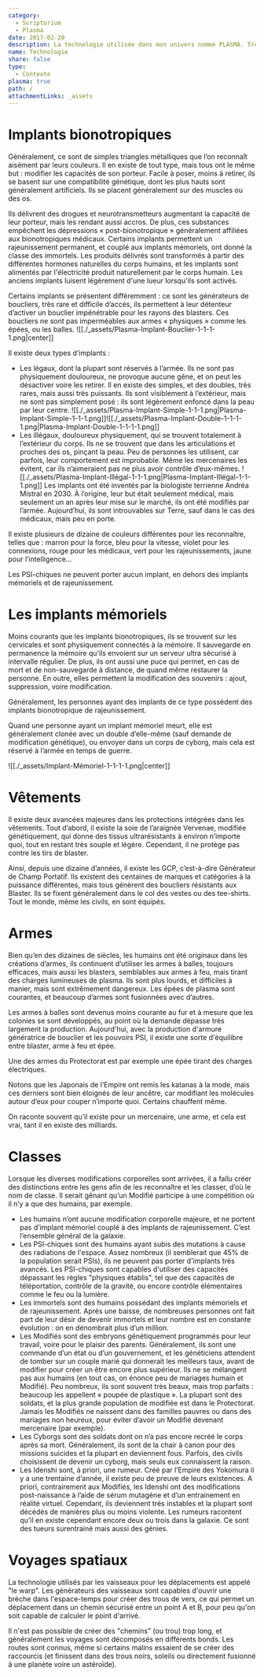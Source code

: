 ```yaml
---
category:
  - Scriptorium
  - Plasma
date: 2017-02-20
description: La technologie utilisée dans mon univers nommé PLASMA. Très inspirée de divers livres de science-fiction tels que « Carbone Modifié » mais aussi W40K ou L'Étoile de Pandore.
name: Technologie
share: false
type:
  - Contexte
plasma: true
path: /
attachmentLinks: _assets
---
```



# Implants bionotropiques

Généralement, ce sont de simples triangles métalliques que l’on reconnaît aisément par leurs couleurs. Il en existe de tout type, mais tous ont le même but : modifier les capacités de son porteur. Facile à poser, moins à retirer, ils se basent sur une compatibilité génétique, dont les plus hauts sont généralement artificiels. Ils se placent généralement sur des muscles ou des os.

Ils délivrent des drogues et neurotransmetteurs augmentant la capacité de leur porteur, mais les rendant aussi accros. De plus, ces substances empêchent les dépressions « post-bionotropique » généralement affiliées aux bionotropiques médicaux. Certains implants permettent un rajeunissement permanent, et couplé aux implants mémoriels, ont donné la classe des immortels.
Les produits délivrés sont transformés à partir des différentes hormones naturelles du corps humains, et les implants sont alimentés par l'électricité produit naturellement par le corps humain.
Les anciens implants luisent légèrement d'une lueur lorsqu'ils sont activés.

Certains implants se présentent différemment : ce sont les générateurs de boucliers, très rare et difficile d’accès, ils permettent à leur détenteur d’activer un bouclier impénétrable pour les rayons des blasters. Ces boucliers ne sont pas imperméables aux armes « physiques » comme les épées, ou les balles.
![[./_assets/Plasma-Implant-Bouclier-1-1-1-1.png|center]]

Il existe deux types d’implants :
- Les légaux, dont la plupart sont réservés à l’armée. Ils ne sont pas physiquement douloureux, ne provoque aucune gêne, et on peut les désactiver voire les retirer. Il en existe des simples, et des doubles, très rares, mais aussi très puissants. Ils sont visiblement à l’extérieur, mais ne sont pas simplement posé : ils sont légèrement enfoncé dans la peau par leur centre.
  ![[./_assets/Plasma-Implant-Simple-1-1-1.png|Plasma-Implant-Simple-1-1-1.png]]![[./_assets/Plasma-Implant-Double-1-1-1-1.png|Plasma-Implant-Double-1-1-1-1.png]]
- Les illégaux, douloureux physiquement, qui se trouvent totalement à l’extérieur du corps. Ils ne se trouvent que dans les articulations et proches des os, pinçant la peau. Peu de personnes les utilisent, car parfois, leur comportement est improbable. Même les mercenaires les évitent, car ils n’aimeraient pas ne plus avoir contrôle d’eux-mêmes.
  ![[./_assets/Plasma-Implant-Illégal-1-1-1.png|Plasma-Implant-Illégal-1-1-1.png]]
Les implants ont été inventés par la biologiste terrienne Andréa Mistral en 2030. À l’origine, leur but était seulement médical, mais seulement un an après leur mise sur le marché, ils ont été modifiés par l’armée. Aujourd’hui, ils sont introuvables sur Terre, sauf dans le cas des médicaux, mais peu en porte.

Il existe plusieurs de dizaine de couleurs différentes pour les reconnaître, telles que : marron pour la force, bleu pour la vitesse, violet pour les connexions, rouge pour les médicaux, vert pour les rajeunissements, jaune pour l’intelligence…

Les PSI-chiques ne peuvent porter aucun implant, en dehors des implants mémoriels et de rajeunissement.

# Les implants mémoriels

Moins courants que les implants bionotropiques, ils se trouvent sur les cervicales et sont physiquement connectés à la mémoire. Il sauvegarde en permanence la mémoire qu’ils envoient sur un serveur ultra sécurisé à intervalle régulier. De plus, ils ont aussi une puce qui permet, en cas de mort et de non-sauvegarde à distance, de quand même restaurer la personne. En outre, elles permettent la modification des souvenirs : ajout, suppression, voire modification.

Généralement, les personnes ayant des implants de ce type possèdent des implants bionotropique de rajeunissement.

Quand une personne ayant un implant mémoriel meurt, elle est généralement clonée avec un double d’elle-même (sauf demande de modification génétique), ou envoyer dans un corps de cyborg, mais cela est réservé à l’armée en temps de guerre.

![[./_assets/Implant-Mémoriel-1-1-1-1.png|center]]

# Vêtements

Il existe deux avancées majeures dans les protections intégrées dans les vêtements. Tout d’abord, il existe la soie de l’araignée Vervenae, modifiée génétiquement, qui donne des tissus ultrarésistants à environ n’importe quoi, tout en restant très souple et légère. Cependant, il ne protège pas contre les tirs de blaster.

Ainsi, depuis une dizaine d’années, il existe les GCP, c’est-à-dire Générateur de Champ Portatif. Ils existent des centaines de marques et catégories à la puissance différentes, mais tous génèrent des boucliers résistants aux Blaster. Ils se fixent généralement dans le col des vestes ou des tee-shirts. Tout le monde, même les civils, en sont équipés.

# Armes

Bien qu’en des dizaines de siècles, les humains ont été originaux dans les créations d’armes, ils continuent d’utiliser les armes à balles, toujours efficaces, mais aussi les blasters, semblables aux armes à feu, mais tirant des charges lumineuses de plasma. Ils sont plus lourds, et difficiles à manier, mais sont extrêmement dangereux. Les épées de plasma sont courantes, et beaucoup d’armes sont fusionnées avec d’autres.

Les armes à balles sont devenus moins courante au fur et à mesure que les colonies se sont développés, au point où la demande dépasse très largement la production. Aujourd'hui, avec la production d'armure génératrice de bouclier et les pouvoirs PSI, il existe une sorte d'équilibre entre blaster, arme à feu et épée.

Une des armes du Protectorat est par exemple une épée tirant des charges électriques.

Notons que les Japonais de l’Empire ont remis les katanas à la mode, mais ces derniers sont bien éloignés de leur ancêtre, car modifiant les molécules autour d’eux pour couper n’importe quoi. Certains chauffent même.

On raconte souvent qu’il existe pour un mercenaire, une arme, et cela est vrai, tant il en existe des milliards.

# Classes

Lorsque les diverses modifications corporelles sont arrivées, il a fallu créer des distinctions entre les gens afin de les reconnaître et les classer, d’où le nom de classe. Il serait gênant qu’un Modifié participe à une compétition où il n’y a que des humains, par exemple.

- Les humains n’ont aucune modification corporelle majeure, et ne portent pas d’implant mémoriel couplé à des implants de rajeunissement. C’est l’ensemble général de la galaxie.
- Les PSI-chiques sont des humains ayant subis des mutations à cause des radiations de l'espace. Assez nombreux (il semblerait que 45% de la population serait PSIs), ils ne peuvent pas porter d'implants très avancés. Les PSI-chiques sont capables d'utiliser des capacités dépassant les règles "physiques établis", tel que des capacités de téléportation, contrôle de la gravité, ou encore contrôle élémentaires comme le feu ou la lumière.
- Les immortels sont des humains possédant des implants mémoriels et de rajeunissement. Après une baisse, de nombreuses personnes ont fait part de leur désir de devenir immortels et leur nombre est en constante évolution : on en dénombrait plus d’un million.
- Les Modifiés sont des embryons génétiquement programmés pour leur travail, voire pour le plaisir des parents. Généralement, ils sont une commande d’un état ou d’un gouvernement, et les généticiens attendent de tomber sur un couple marié qui donnerait les meilleurs taux, avant de modifier pour créer un être encore plus supérieur. Ils ne se mélangent pas aux humains (en tout cas, on énonce peu de mariages humain et Modifié). Peu nombreux, ils sont souvent très beaux, mais trop parfaits : beaucoup les appellent « poupée de plastique ». La plupart sont des soldats, et la plus grande population de modifiée est dans le Protectorat. Jamais les Modifiés ne naissent dans des familles pauvres ou dans des mariages non heureux, pour éviter d’avoir un Modifié devenant mercenaire (par exemple).
- Les Cyborgs sont des soldats dont on n’a pas encore recréé le corps après sa mort. Généralement, ils sont de la chair à canon pour des missions suicides et la plupart en deviennent fous. Parfois, des civils choisissent de devenir un cyborg, mais seuls eux connaissent la raison.
- Les Idenshi sont, à priori, une rumeur. Créé par l’Empire des Yokomura il y a une trentaine d’année, il existe peu de preuve de leurs existences. A priori, contrairement aux Modifiés, les Idenshi ont des modifications post-naissance à l’aide de sérum mutagène et d’un entrainement en réalité virtuel. Cependant, ils deviennent très instables et la plupart sont décédés de manières plus ou moins violente. Les rumeurs racontent qu’il en existe cependant encore deux ou trois dans la galaxie. Ce sont des tueurs surentrainé mais aussi des génies.

# Voyages spatiaux

La technologie utilisés par les vaisseaux pour les déplacements est appelé "le warp". Les générateurs des vaisseaux sont capables d'ouvrir une brèche dans l'espace-temps pour créer des trous de vers, ce qui permet un déplacement dans un chemin sécurisé entre un point A et B, pour peu qu'on soit capable de calculer le point d'arrivé.

Il n'est pas possible de créer des "chemins" (ou trou) trop long, et généralement les voyages sont décomposés en différents bonds. Les routes sont connus, même si certains malins essaient de se créer des raccourcis (et finissent dans des trous noirs, soleils ou directement fusionné à une planète voire un astéroïde).